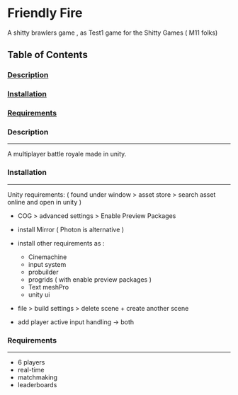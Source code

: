 # Friendly Fire
A shitty brawlers game , as Test1 game for the Shitty Games ( M11 folks)

## Table of Contents
### [Description](Description)
### [Installation](Installation)
### [Requirements](Requirements)


### Description 
----------------
A multiplayer battle royale made in unity.


### Installation 
----------------

Unity requirements: ( found under window > asset store > search asset online and open in unity ) 
+ COG > advanced settings > Enable Preview Packages 
- install Mirror ( Photon is alternative )
- install other requirements as :
    - Cinemachine
    - input system 
    - probuilder 
    - progrids ( with enable preview packages )
    - Text meshPro
    - unity ui 

- file > build settings > delete scene + create another scene 
- add player active input handling -> both 

### Requirements 
----------------
- 6 players
- real-time
- matchmaking
- leaderboards 